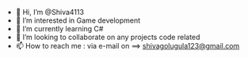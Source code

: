 - 👋 Hi, I’m @Shiva4113
- 👀 I’m interested in Game development
- 🌱 I’m currently learning C#
- 💞️ I’m looking to collaborate on any projects code related
- 📫 How to reach me : via e-mail on ==> shivagolugula123@gmail.com

<!---
Shiva4113/Shiva4113 is a ✨ special ✨ repository because its `README.md` (this file) appears on your GitHub profile.
You can click the Preview link to take a look at your changes.
--->
